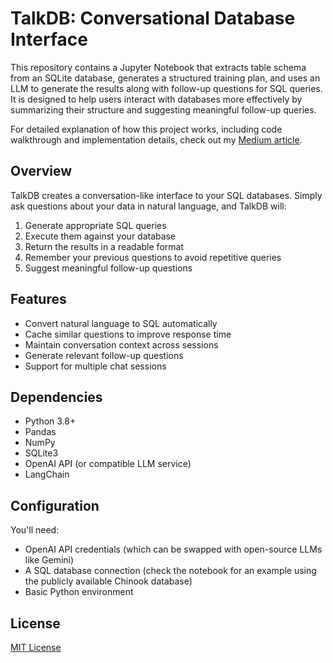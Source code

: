 # TalkDB: Conversational Database Interface

This repository contains a Jupyter Notebook that extracts table schema from an SQLite database, generates a structured training plan, and uses an LLM to generate the results along with follow-up questions for SQL queries. It is designed to help users interact with databases more effectively by summarizing their structure and suggesting meaningful follow-up queries.

For detailed explanation of how this project works, including code walkthrough and implementation details, check out my [Medium article](https://medium.com/@yourusername/talking-with-your-database-made-easy-using-langchain-hugging-face-and-chromadb).

## Overview

TalkDB creates a conversation-like interface to your SQL databases. Simply ask questions about your data in natural language, and TalkDB will:

1. Generate appropriate SQL queries
2. Execute them against your database
3. Return the results in a readable format
4. Remember your previous questions to avoid repetitive queries
5. Suggest meaningful follow-up questions

## Features

- Convert natural language to SQL automatically
- Cache similar questions to improve response time
- Maintain conversation context across sessions
- Generate relevant follow-up questions
- Support for multiple chat sessions

## Dependencies

- Python 3.8+
- Pandas
- NumPy
- SQLite3
- OpenAI API (or compatible LLM service)
- LangChain

## Configuration
You'll need:
- OpenAI API credentials (which can be swapped with open-source LLMs like Gemini)
- A SQL database connection (check the notebook for an example using the publicly available Chinook database)
- Basic Python environment

## License

[MIT License](LICENSE)

